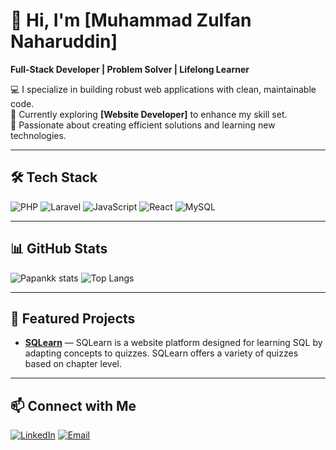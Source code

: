 # 👋 Hi, I'm [Muhammad Zulfan Naharuddin]

**Full-Stack Developer | Problem Solver | Lifelong Learner**

💻 I specialize in building robust web applications with clean, maintainable code.  
🌱 Currently exploring **[Website Developer]** to enhance my skill set.  
🚀 Passionate about creating efficient solutions and learning new technologies.

---

## 🛠 Tech Stack
![PHP](https://img.shields.io/badge/PHP-777BB4?style=for-the-badge&logo=php&logoColor=white)
![Laravel](https://img.shields.io/badge/Laravel-FF2D20?style=for-the-badge&logo=laravel&logoColor=white)
![JavaScript](https://img.shields.io/badge/JavaScript-F7DF1E?style=for-the-badge&logo=javascript&logoColor=black)
![React](https://img.shields.io/badge/React-20232A?style=for-the-badge&logo=react&logoColor=61DAFB)
![MySQL](https://img.shields.io/badge/MySQL-4479A1?style=for-the-badge&logo=mysql&logoColor=white)

---

## 📊 GitHub Stats
![Papankk stats](https://github-readme-stats.vercel.app/api?username=Papankk&show_icons=true&theme=default)
![Top Langs](https://github-readme-stats.vercel.app/api/top-langs/?username=Papankk&layout=compact&theme=default)

---

## 🚀 Featured Projects
- [**SQLearn**](https://github.com/Papankk/sqlearn-dev) — SQLearn is a website platform designed for learning SQL by adapting concepts to quizzes. SQLearn offers a variety of quizzes based on chapter level.

---

## 📫 Connect with Me
[![LinkedIn](https://img.shields.io/badge/LinkedIn-0077B5?style=for-the-badge&logo=linkedin&logoColor=white)](https://www.linkedin.com/in/muhammad-zulfan-9485212ba/)
[![Email](https://img.shields.io/badge/Email-D14836?style=for-the-badge&logo=gmail&logoColor=white)](mailto:zulfan.naharuddin@gmail.com)
